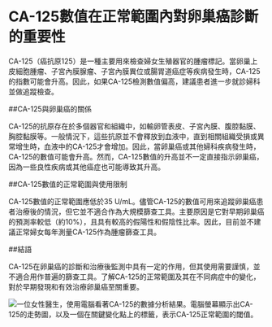 # CA-125數值在正常範圍內對卵巢癌診斷的重要性

CA-125（癌抗原125）是一種主要用來檢查婦女生殖器官的腫瘤標記。當卵巢上皮細胞腫瘤、子宮內膜腺瘤、子宮內膜異位或腸胃道癌症等疾病發生時，CA-125的指數可能會升高。因此，如果CA-125檢測數值偏高，建議患者進一步就診婦科並做追蹤檢查。

##CA-125與卵巢癌的關係

CA-125的抗原存在於多個器官和組織中，如輸卵管表皮、子宮內膜、腹腔黏膜、胸腔黏膜等。一般情況下，這些抗原並不會釋放到血液中，直到相關組織受損或異常增生時，血液中的CA-125才會增加。因此，當卵巢癌或其他婦科疾病發生時，CA-125的數值可能會升高。然而，CA-125數值的升高並不一定直接指示卵巢癌，因為一些良性疾病或其他癌症也可能導致其升高。

##CA-125數值的正常範圍與使用限制

CA-125數值的正常範圍應低於35 U/mL。儘管CA-125的數值可用來追蹤卵巢癌患者治療後的情況，但它並不適合作為大規模篩查工具。主要原因是它對早期卵巢癌的預測率較低（約10%），且具有較高的假陽性和假陰性比率。因此，目前並不建議正常婦女每年測量CA-125作為腫瘤篩查工具。

##結語

CA-125在卵巢癌的診斷和治療後監測中具有一定的作用，但其使用需要謹慎，並不適合用作普遍的篩查工具。了解CA-125的正常範圍及其在不同病症中的變化，對於早期發現和有效治療卵巢癌至關重要。

![一位女性醫生，使用電腦看著CA-125的數據分析結果。電腦螢幕顯示出CA-125的走勢圖，以及一個在關鍵變化點上的標籤，表示CA-125正常範圍的閾值。](https://i.imgur.com/DAM7KIU.jpeg)